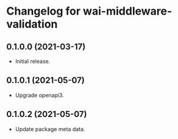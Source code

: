 # Changelog for wai-middleware-validation

## 0.1.0.0 (2021-03-17)

- Initial release.

## 0.1.0.1 (2021-05-07)

- Upgrade openapi3.

## 0.1.0.2 (2021-05-07)

- Update package meta data.
